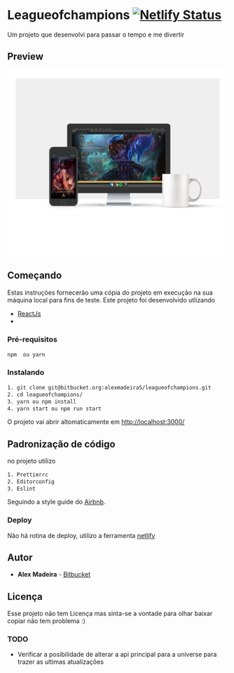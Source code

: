 # Leagueofchampions [![Netlify Status](https://api.netlify.com/api/v1/badges/5872c43b-0aef-4e03-8131-679b9c89aaa9/deploy-status)](https://app.netlify.com/sites/mystifying-easley-76eb63/deploys)

Um projeto que desenvolvi para passar o tempo e me divertir

## Preview

[![League of Champions - Ale Madeira](preview.png)]()

## Começando

Estas instruções fornecerão uma cópia do projeto em execução na sua máquina local para fins de teste.
Este projeto foi desenvolvido utlizando

- [ReactJs](https://github.com/facebook/react/ 'React js')
-

### Pré-requisitos

```
npm  ou yarn
```

### Instalando

```
1. git clone git@bitbucket.org:alexmadeira5/leagueofchampions.git
2. cd leagueofchampions/
3. yarn ou npm install
4. yarn start ou npm run start
```

O projeto vai abrir altomaticamente em [http://localhost:3000/](http://localhost:3000/ 'http://localhost:3000/')

## Padronização de código

no projeto utilizo

```
1. Prettierrc
2. Editorconfig
3. Eslint
```

Seguindo a style guide do [Airbnb](https://github.com/airbnb/javascript 'Airbnb').

### Deploy

Não há rotina de deploy, utilizo a ferramenta [netlify]("https://www.netlify.com/")

## Autor

- **Alex Madeira** - [Bitbucket](https://bitbucket.org/alexmadeira5/)

## Licença

Esse projeto não tem Licença mas sinta-se a vontade para olhar baixar copiar não tem problema :)

### TODO

- Verificar a posibilidade de alterar a api principal para a universe para trazer as ultimas atualizações
